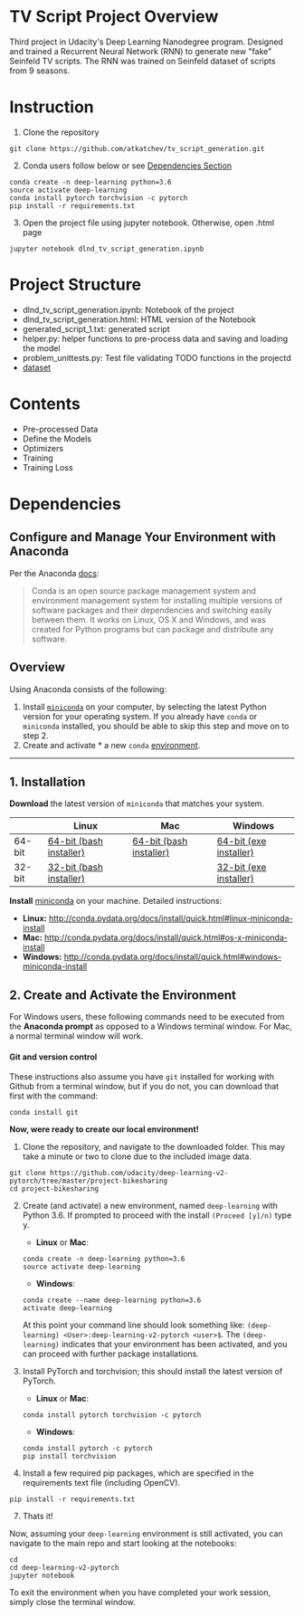 # TV Script Project Overview

Third project in Udacity's Deep Learning Nanodegree program. Designed and trained a Recurrent Neural Network (RNN) to generate new "fake" Seinfeld TV scripts. The RNN was trained on Seinfeld dataset of scripts from 9 seasons.

# Instruction 

1. Clone the repository
```console
git clone https://github.com/atkatchev/tv_script_generation.git
```
2. Conda users follow below or see [Dependencies Section](#Dependencies)
```console 
conda create -n deep-learning python=3.6
source activate deep-learning
conda install pytorch torchvision -c pytorch 
pip install -r requirements.txt 
```
3. Open the project file using jupyter notebook. Otherwise, open .html page
```console
jupyter notebook dlnd_tv_script_generation.ipynb
``` 

# Project Structure

* dlnd_tv_script_generation.ipynb: Notebook of the project
* dlnd_tv_script_generation.html: HTML version of the Notebook
* generated_script_1.txt: generated script 
* helper.py: helper functions to pre-process data and saving and loading the model 
* problem_unittests.py: Test file validating TODO functions in the projectd
* [dataset](https://www.kaggle.com/thec03u5/seinfeld-chronicles#scripts.csv)

# Contents

* Pre-processed Data
* Define the Models
* Optimizers
* Training
* Training Loss

# Dependencies

## Configure and Manage Your Environment with Anaconda

Per the Anaconda [docs](http://conda.pydata.org/docs):

> Conda is an open source package management system and environment management system 
for installing multiple versions of software packages and their dependencies and 
switching easily between them. It works on Linux, OS X and Windows, and was created 
for Python programs but can package and distribute any software.

## Overview
Using Anaconda consists of the following:

1. Install [`miniconda`](http://conda.pydata.org/miniconda.html) on your computer, by selecting the latest Python version for your operating system. If you already have `conda` or `miniconda` installed, you should be able to skip this step and move on to step 2.
2. Create and activate * a new `conda` [environment](http://conda.pydata.org/docs/using/envs.html).

---

## 1. Installation

**Download** the latest version of `miniconda` that matches your system.

|        | Linux | Mac | Windows | 
|--------|-------|-----|---------|
| 64-bit | [64-bit (bash installer)][lin64] | [64-bit (bash installer)][mac64] | [64-bit (exe installer)][win64]
| 32-bit | [32-bit (bash installer)][lin32] |  | [32-bit (exe installer)][win32]

[win64]: https://repo.continuum.io/miniconda/Miniconda3-latest-Windows-x86_64.exe
[win32]: https://repo.continuum.io/miniconda/Miniconda3-latest-Windows-x86.exe
[mac64]: https://repo.continuum.io/miniconda/Miniconda3-latest-MacOSX-x86_64.sh
[lin64]: https://repo.continuum.io/miniconda/Miniconda3-latest-Linux-x86_64.sh
[lin32]: https://repo.continuum.io/miniconda/Miniconda3-latest-Linux-x86.sh

**Install** [miniconda](http://conda.pydata.org/miniconda.html) on your machine. Detailed instructions:

- **Linux:** http://conda.pydata.org/docs/install/quick.html#linux-miniconda-install
- **Mac:** http://conda.pydata.org/docs/install/quick.html#os-x-miniconda-install
- **Windows:** http://conda.pydata.org/docs/install/quick.html#windows-miniconda-install

## 2. Create and Activate the Environment

For Windows users, these following commands need to be executed from the **Anaconda prompt** as opposed to a Windows terminal window. For Mac, a normal terminal window will work. 

#### Git and version control
These instructions also assume you have `git` installed for working with Github from a terminal window, but if you do not, you can download that first with the command:
```
conda install git
```

**Now, were ready to create our local environment!**

1. Clone the repository, and navigate to the downloaded folder. This may take a minute or two to clone due to the included image data.
```
git clone https://github.com/udacity/deep-learning-v2-pytorch/tree/master/project-bikesharing
cd project-bikesharing
```

2. Create (and activate) a new environment, named `deep-learning` with Python 3.6. If prompted to proceed with the install `(Proceed [y]/n)` type y.

    - __Linux__ or __Mac__: 
    ```
    conda create -n deep-learning python=3.6
    source activate deep-learning
    ```
    - __Windows__: 
    ```
    conda create --name deep-learning python=3.6
    activate deep-learning
    ```
    
    At this point your command line should look something like: `(deep-learning) <User>:deep-learning-v2-pytorch <user>$`. The `(deep-learning)` indicates that your environment has been activated, and you can proceed with further package installations.

3. Install PyTorch and torchvision; this should install the latest version of PyTorch.
    
    - __Linux__ or __Mac__: 
    ```
    conda install pytorch torchvision -c pytorch 
    ```
    - __Windows__: 
    ```
    conda install pytorch -c pytorch
    pip install torchvision
    ```

6. Install a few required pip packages, which are specified in the requirements text file (including OpenCV).
```
pip install -r requirements.txt
```

7. Thats it!

Now, assuming your `deep-learning` environment is still activated, you can navigate to the main repo and start looking at the notebooks:

```
cd
cd deep-learning-v2-pytorch
jupyter notebook
```

To exit the environment when you have completed your work session, simply close the terminal window.
